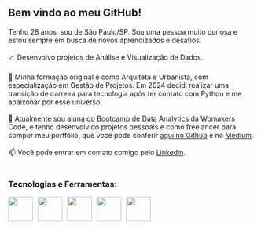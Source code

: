 ## Bem vindo ao meu GitHub!

Tenho 28 anos, sou de São Paulo/SP. Sou uma pessoa muito curiosa e estou sempre em busca de novos aprendizados e desafios.
<br></br>
:chart_with_upwards_trend: Desenvolvo projetos de Análise e Visualização de Dados.<br></br>
:triangular_ruler: Minha formação original é como Arquiteta e Urbanista, com especialização em Gestão de Projetos. Em 2024 decidi realizar uma transição de carreira para tecnologia após ter contato com Python e me apaixonar por esse universo.<br></br>
:book: Atualmente sou aluna do Bootcamp de Data Analytics da Womakers Code, e tenho desenvolvido projetos pessoais e como freelancer para compor meu portfólio, que você pode conferir [aqui no Github](https://github.com/anandaviana?tab=repositories) e no [Medium](https://medium.com/@anandadsv "Medium"). <br></br>
:mailbox: Você pode entrar em contato comigo pelo [Linkedin](https://www.linkedin.com/in/ananda-viana-86ba2815a/ "Linkedin"). <br></br>

### Tecnologias e Ferramentas:
<div style="display: flex; align-items: center; gap: 10px;">
   <img src="https://cdn.jsdelivr.net/gh/devicons/devicon@latest/icons/python/python-original.svg" width="50" height="50/>
   <img src="https://cdn.jsdelivr.net/gh/devicons/devicon@latest/icons/pandas/pandas-original.svg" width="50" height="50"/>
   <img src="https://cdn.jsdelivr.net/gh/devicons/devicon@latest/icons/numpy/numpy-original.svg" width="50" height="50"/> 
   <img src="https://cdn.jsdelivr.net/gh/devicons/devicon@latest/icons/matplotlib/matplotlib-original.svg" width="50" height="50"/>
   <img src="https://cdn.jsdelivr.net/gh/devicons/devicon@latest/icons/git/git-original.svg" width="50" height="50"/>
   <img src="https://cdn.jsdelivr.net/gh/devicons/devicon@latest/icons/github/github-original.svg" width="50" height="50"/>
</div>
